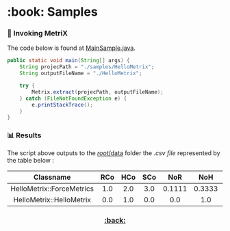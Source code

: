 <h1 name="metrix-samples">:book: Samples</h1>

### :crystal_ball: Invoking MetriX
The code below is found at [MainSample.java](MainSample.java).  
```java
public static void main(String[] args) {
	String projecPath = "./samples/HelloMetrix";
	String outputFileName = "./HelloMetrix";

	try {
		Metrix.extract(projecPath, outputFileName);
	} catch (FileNotFoundException e) {
		e.printStackTrace();
	}
}
```

### :bar_chart: Results
The script above outputs to the [*root*/data](https://github.com/FlavioFS/MetriX/tree/master/data) folder the *.csv file* represented by the table below :


| Classname | RCo | HCo | SCo | NoR | NoH | NoS | NoGH | NoEH | RoTLoC | RoCLoC | RoFLoC | HDoS | EHMU |
| :-------: | :-----: | :-----: | :-----: | :-----: | :-----: | :-----: | :-----: | :-----: | :-----: | :-----: | :-----: | :-----: | :-----: |
| HelloMetrix::ForceMetrics | 1.0 | 2.0 | 3.0 | 0.1111 | 0.3333 | 0.3333 | 2.0 | 2.0 | 0.359 | 0.1282 | 0.1026 | 0.8 | 1.0 |
| HelloMetrix::HelloMetrix  | 0.0 | 1.0 | 0.0 | 0.0 | 1.0 | 0.0 | 1.0 | 1.0 | 0.3333 | 0.1667 | 0.0 | 0.0 | 1.0 |


<h3 align="center"><a href="https://github.com/FlavioFS/MetriX/#metrix-home">:back:</a></div>
